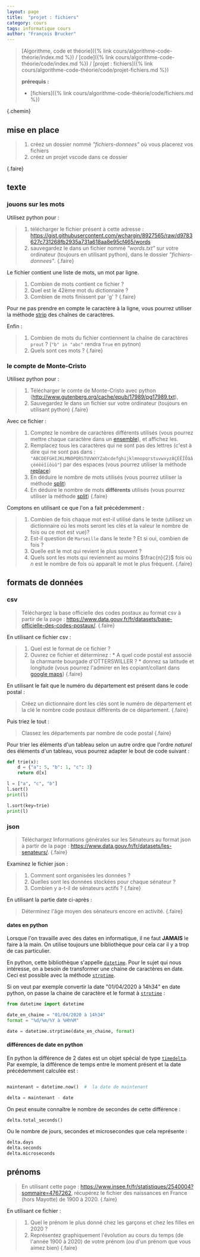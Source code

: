 ```yaml
---
layout: page
title:  "projet : fichiers"
category: cours
tags: informatique cours 
author: "François Brucker"
---
```


> [Algorithme, code et théorie]({% link cours/algorithme-code-théorie/index.md %}) / [code]({% link cours/algorithme-code-théorie/code/index.md %}) / [projet : fichiers]({% link cours/algorithme-code-théorie/code/projet-fichiers.md %})
>
> **prérequis :**
>
> * [fichiers]({% link cours/algorithme-code-théorie/code/fichiers.md %})
>
{.chemin}

## mise en place

> 1. créez un dossier nommé *"fichiers-donnees"* où vous placerez vos fichiers
> 2. créez un projet vscode dans ce dossier
>
{.faire}

## texte

### jouons sur les mots

Utilisez python pour :

> 1. télécharger le fichier présent à cette adresse : <https://gist.githubusercontent.com/wchargin/8927565/raw/d9783627c731268fb2935a731a618aa8e95cf465/words>
> 2. sauvegardez le dans un fichier nommé *"words.txt"*  sur votre ordinateur (toujours en utilisant python), dans le dossier *"fichiers-donnees"*.
{.faire}

Le fichier contient une liste de mots, un mot par ligne.

> 1. Combien de mots contient ce fichier ?
> 2. Quel est le 42ème mot du dictionnaire ?
> 3. Combien de mots finissent par 'g' ?
{.faire}

Pour ne pas prendre en compte le caractère à la ligne, vous pourrez utiliser la méthode [strip](https://docs.python.org/fr/3/library/stdtypes.html#str.strip) des chaînes de caractères.

Enfin :

> 1. Combien de mots du fichier contiennent la chaîne de caractères `prout` ? (`"b" in "abc"` rendra `True` en pytnon)
> 2. Quels sont ces mots ?
{.faire}

### le compte de Monte-Cristo

Utilisez python pour :

> 1. Télécharger le comte de Monte-Cristo avec python (<http://www.gutenberg.org/cache/epub/17989/pg17989.txt>),
> 2. Sauvegardez le dans un fichier sur votre ordinateur (toujours en utilisant python)
{.faire}

Avec ce fichier :

> 1. Comptez le nombre de caractères différents utilisés (vous pourrez mettre chaque caractère dans un [ensemble](https://docs.python.org/fr/3/tutorial/datastructures.html#sets)), et affichez les.
> 2. Remplacez tous les caractères qui ne sont pas des lettres (c'est à dire qui ne sont pas dans : `"ABCDEFGHIJKLMNOPQRSTUVWXYZabcdefghijklmnopqrstuvwxyzÀÇÉÊÎÔàâçèéêëîïôùû"`) par des espaces (vous pourrez utiliser la méthode [replace](https://docs.python.org/fr/3/library/stdtypes.html#str.replace))
> 3. En déduire le nombre de mots utilisés (vous pourrez utiliser la méthode [split](https://docs.python.org/fr/3/library/stdtypes.html#str.split))
> 4. En déduire le nombre de mots **différents** utilisés (vous pourrez utiliser la méthode [split](https://docs.python.org/fr/3/library/stdtypes.html#str.split))
{.faire}

Comptons en utilisant ce que l'on a fait précédemment :

> 1. Combien de fois chaque mot est-il utilisé dans le texte (utilisez un dictionnaire où les mots seront les clés et la valeur le nombre de fois ou ce mot est vue)? 
> 2. Est-il question de `Marseille` dans le texte ? Et si oui, combien de fois ?
> 3. Quelle est le mot qui revient le plus souvent ?
> 4. Quels sont les mots qui reviennent au moins $\frac{n}{2}$ fois où $n$ est le nombre de fois où apparaît le mot le plus fréquent.
{.faire}

## formats de données

### csv

> Téléchargez la base officielle des codes postaux au format csv à partir de la page : <https://www.data.gouv.fr/fr/datasets/base-officielle-des-codes-postaux/>.
{.faire}

En utilisant ce fichier csv :

> 1. Quel est le format de ce fichier ?
> 2. Ouvrez ce fichier et déterminez :
    * A quel code postal est associé la charmante bourgade d'OTTERSWILLER ?
    * donnez sa latitude et longitude (vous pourrez l'admirer en les copiant/collant dans [google maps](https://www.google.fr/maps))
{.faire}

En utilisant le fait que le numéro du département est présent dans le code postal :

> Créez un dictionnaire dont les clés sont le numéro de département et la clé le nombre code postaux différents de ce département.
{.faire}

Puis triez le tout :

> Classez les départements par nombre de code postal
{.faire}

Pour trier les éléments d'un tableau selon un autre ordre que l'ordre *naturel* des éléments d'un tableau, vous pourrez adapter le bout de code suivant :

```python
def trie(x):
    d = {"a": 5, "b": 1, "c": 3}
    return d[x]

l = ["a", "c", "b"]
l.sort()
print(l)

l.sort(key=trie)
print(l)
```

### json

> Téléchargez Informations générales sur les Sénateurs au format json à partir de la page : <https://www.data.gouv.fr/fr/datasets/les-senateurs/>.
{.faire}

Examinez le fichier json :

> 1. Comment sont organisées les données ?
> 2. Quelles sont les données stockées pour chaque sénateur ?
> 3. Combien y a-t-il de sénateurs actifs ?
{.faire}

En utilisant la partie date ci-après :

> Déterminez l'âge moyen des sénateurs encore en activité.
{.faire}

#### dates en python

Lorsque l'on travaille avec des dates en informatique, il ne faut **JAMAIS** le faire à la main. On utilise toujours une bibliothèque pour cela car il y a trop de cas particulier.

En python, cette bibliothèque s'appelle [`datetime`](https://docs.python.org/fr/3.9/library/datetime.html). Pour le sujet qui nous intéresse, on a besoin de transformer une chaine de caractères en date. Ceci est possible avec la méthode [`strptime`](https://docs.python.org/fr/3.9/library/datetime.html#strftime-strptime-behavior).

Si on veut par exemple convertir la date "01/04/2020 à 14h34" en date python, on passe la chaine de caractère et le format à [`strptime`](https://docs.python.org/fr/3.7/library/datetime.html#strftime-strptime-behavior) :

```python
from datetime import datetime

date_en_chaine = "01/04/2020 à 14h34"
format = "%d/%m/%Y à %Hh%M"

date = datetime.strptime(date_en_chaine, format)
```

#### différences de date en python

En python la différence de 2 dates est un objet spécial de type [`timedelta`](https://docs.python.org/fr/3.7/library/datetime.html#timedelta-objects). Par exemple, la différence de temps entre le moment présent et la date précédemment calculée est :

```python

maintenant = datetime.now()  #  la date de maintenant

delta = maintenant - date
```

On peut ensuite connaître le nombre de secondes de cette différence :

```python
delta.total_seconds()
```

Ou le nombre de jours, secondes et microsecondes que cela représente :

```python
delta.days
delta.seconds
delta.microseconds
```

## prénoms

> En utilisant cette page : <https://www.insee.fr/fr/statistiques/2540004?sommaire=4767262>, récupérez le fichier des naissances en France (hors Mayotte) de 1900 à 2020.
{.faire}

En utilisant ce fichier :

>
> 1. Quel le prénom le plus donné chez les garçons et chez les filles en 2020 ?
> 2. Représentez graphiquement l'évolution au cours du temps (de l'année 1900 à 2020) de votre prénom (ou d'un prénom que vous aimez bien)
{.faire}
